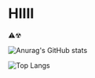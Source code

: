 # HIIII 

⚠☢

![Anurag's GitHub stats](https://github-readme-stats.vercel.app/api?username=xamusco&show_icons=true&bg_color=1c0727&border_color=e6ffe6&text_color=a9a9a9&title_color=bda5ff&icon_color=#005cae)

![Top Langs](https://github-readme-stats.vercel.app/api/top-langs/?username=xamusco&layout=compact)
<!--
**xamusco/xamusco** is a ✨ _special_ ✨ repository because its `README.md` (this file) appears on your GitHub profile.

Here are some ideas to get you started:

- 🔭 I’m currently working on ...
- 🌱 I’m currently learning ...
- 👯 I’m looking to collaborate on ...
- 🤔 I’m looking for help with ...
- 💬 Ask me about ...
- 📫 How to reach me: ...
- 😄 Pronouns: ...
- ⚡ Fun fact: ...
-->
